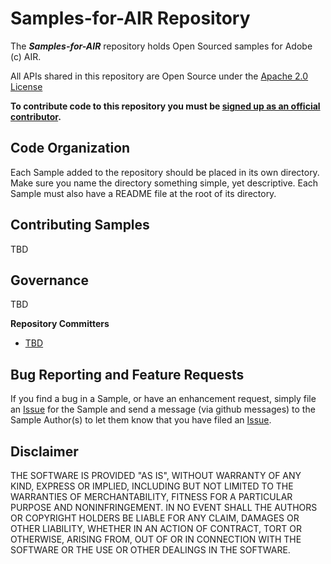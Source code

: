 # Samples-for-AIR Repository 

The _**Samples-for-AIR**_ repository holds Open Sourced samples for Adobe (c) AIR.

All APIs shared in this repository are Open Source under the  [Apache 2.0 License](http://www.apache.org/licenses/LICENSE-2.0.html)

**To contribute code to this repository you must be [signed up as an official contributor](http://blackberry.github.com/howToContribute.html).**


## Code Organization

Each Sample added to the repository should be placed in its own directory.  Make sure you name the directory something simple, yet descriptive.  Each Sample must also have a README file at the root of its directory.

## Contributing Samples

TBD

## Governance

TBD

**Repository Committers** 

* [TBD](TBD)


## Bug Reporting and Feature Requests

If you find a bug in a Sample, or have an enhancement request, simply file an [Issue](https://github.com/blackberry/Samples-for-AIR/issues) for the Sample and send a message (via github messages) to the Sample Author(s) to let them know that you have filed an [Issue](https://github.com/blackberry/Samples-for-AIR/issues).

## Disclaimer

THE SOFTWARE IS PROVIDED "AS IS", WITHOUT WARRANTY OF ANY KIND, EXPRESS OR IMPLIED, INCLUDING BUT NOT LIMITED TO THE WARRANTIES OF MERCHANTABILITY, FITNESS FOR A PARTICULAR PURPOSE AND NONINFRINGEMENT. IN NO EVENT SHALL THE AUTHORS OR COPYRIGHT HOLDERS BE LIABLE FOR ANY CLAIM, DAMAGES OR OTHER LIABILITY, WHETHER IN AN ACTION OF CONTRACT, TORT OR OTHERWISE, ARISING FROM, OUT OF OR IN CONNECTION WITH THE SOFTWARE OR THE USE OR OTHER DEALINGS IN THE SOFTWARE.

